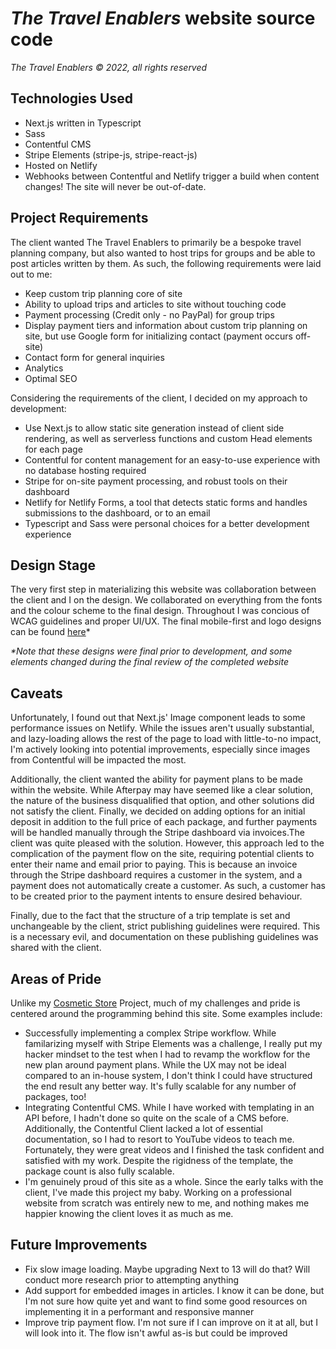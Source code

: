 # _The Travel Enablers_ website source code

_The Travel Enablers © 2022, all rights reserved_

## Technologies Used

- Next.js written in Typescript
- Sass
- Contentful CMS
- Stripe Elements (stripe-js, stripe-react-js)
- Hosted on Netlify
- Webhooks between Contentful and Netlify trigger a build when content changes! The site will never be out-of-date.

## Project Requirements

The client wanted The Travel Enablers to primarily be a bespoke travel planning company, but also wanted to host trips for groups and be able to post articles written by them. As such, the following requirements were laid out to me:

- Keep custom trip planning core of site
- Ability to upload trips and articles to site without touching code
- Payment processing (Credit only - no PayPal) for group trips
- Display payment tiers and information about custom trip planning on site, but use Google form for initializing contact (payment occurs off-site)
- Contact form for general inquiries
- Analytics
- Optimal SEO

Considering the requirements of the client, I decided on my approach to development:

- Use Next.js to allow static site generation instead of client side rendering, as well as serverless functions and custom Head elements for each page
- Contentful for content management for an easy-to-use experience with no database hosting required
- Stripe for on-site payment processing, and robust tools on their dashboard
- Netlify for Netlify Forms, a tool that detects static forms and handles submissions to the dashboard, or to an email
- Typescript and Sass were personal choices for a better development experience

## Design Stage

The very first step in materializing this website was collaboration between the client and I on the design. We collaborated on everything from the fonts and the colour scheme to the final design. Throughout I was concious of WCAG guidelines and proper UI/UX. The final mobile-first and logo designs can be found [here](https://www.figma.com/file/lfmJIvKD4RUJF3NXUGO9VJ/The-Travel-Enabler?node-id=0%3A1)*

_*Note that these designs were final prior to development, and some elements changed during the final review of the completed website_

## Caveats

Unfortunately, I found out that Next.js' Image component leads to some performance issues on Netlify. While the issues aren't usually substantial, and lazy-loading allows the rest of the page to load with little-to-no impact, I'm actively looking into potential improvements, especially since images from Contentful will be impacted the most. 

Additionally, the client wanted the ability for payment plans to be made within the website. While Afterpay may have seemed like a clear solution, the nature of the business disqualified that option, and other solutions did not satisfy the client. Finally, we decided on adding options for an initial deposit in addition to the full price of each package, and further payments will be handled manually through the Stripe dashboard via invoices.The client was quite pleased with the solution. However, this approach led to the complication of the payment flow on the site, requiring potential clients to enter their name and email prior to paying. This is because an invoice through the Stripe dashboard requires a customer in the system, and a payment does not automatically create a customer. As such, a customer has to be created prior to the payment intents to ensure desired behaviour. 

Finally, due to the fact that the structure of a trip template is set and unchangeable by the client, strict publishing guidelines were required. This is a necessary evil, and documentation on these publishing guidelines was shared with the client. 

## Areas of Pride

Unlike my [Cosmetic Store](https://github.com/katelyngrimoldby/cosmetic-store) Project, much of my challenges and pride is centered around the programming behind this site. Some examples include: 

- Successfully implementing a complex Stripe workflow. While familarizing myself with Stripe Elements was a challenge, I really put my hacker mindset to the test when I had to revamp the workflow for the new plan around payment plans. While the UX may not be ideal compared to an in-house system, I don't think I could have structured the end result any better way. It's fully scalable for any number of packages, too!
- Integrating Contentful CMS. While I have worked with templating in an API before, I hadn't done so quite on the scale of a CMS before. Additionally, the Contentful Client lacked a lot of essential documentation, so I had to resort to YouTube videos to teach me. Fortunately, they were great videos and I finished the task confident and satisfied with my work. Despite the rigidness of the template, the package count is also fully scalable.
- I'm genuinely proud of this site as a whole. Since the early talks with the client, I've made this project my baby. Working on a professional website from scratch was entirely new to me, and nothing makes me happier knowing the client loves it as much as me. 

## Future Improvements

- Fix slow image loading. Maybe upgrading Next to 13 will do that? Will conduct more research prior to attempting anything
- Add support for embedded images in articles. I know it can be done, but I'm not sure how quite yet and want to find some good resources on implementing it in a performant and responsive manner
- Improve trip payment flow. I'm not sure if I can improve on it at all, but I will look into it. The flow isn't awful as-is but could be improved

